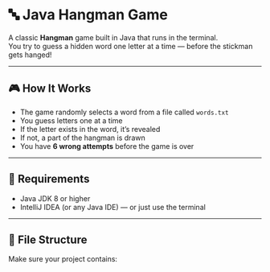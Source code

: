 # 🔤 Java Hangman Game

A classic **Hangman** game built in Java that runs in the terminal.  
You try to guess a hidden word one letter at a time — before the stickman gets hanged!

---

## 🎮 How It Works

- The game randomly selects a word from a file called `words.txt`
- You guess letters one at a time
- If the letter exists in the word, it’s revealed
- If not, a part of the hangman is drawn
- You have **6 wrong attempts** before the game is over

---

## 📝 Requirements

- Java JDK 8 or higher
- IntelliJ IDEA (or any Java IDE) — or just use the terminal

---

## 📂 File Structure

Make sure your project contains:

